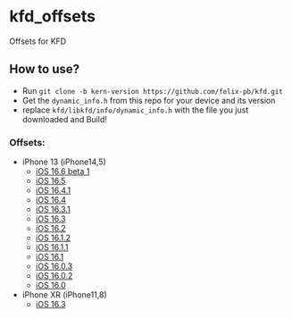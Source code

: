# kfd_offsets
Offsets for KFD

## How to use?
- Run `git clone -b kern-version https://github.com/felix-pb/kfd.git`
- Get the `dynamic_info.h` from this repo for your device and its version
- replace `kfd/libkfd/info/dynamic_info.h` with the file you just downloaded and Build!

### Offsets:
- iPhone 13 (iPhone14,5)
  - [iOS 16.6 beta 1](https://raw.githubusercontent.com/Lrdsnow/kfd_offsets/main/iPhone14%2C5/iOS_16.6b1/dynamic_info.h)
  - [iOS 16.5](https://raw.githubusercontent.com/Lrdsnow/kfd_offsets/main/iPhone14%2C5/iOS_16.5/dynamic_info.h)
  - [iOS 16.4.1](https://raw.githubusercontent.com/Lrdsnow/kfd_offsets/main/iPhone14%2C5/iOS_16.4.1/dynamic_info.h)
  - [iOS 16.4](https://raw.githubusercontent.com/Lrdsnow/kfd_offsets/main/iPhone14%2C5/iOS_16.4/dynamic_info.h)
  - [iOS 16.3.1](https://raw.githubusercontent.com/Lrdsnow/kfd_offsets/main/iPhone14%2C5/iOS_16.3.1/dynamic_info.h)
  - [iOS 16.3](https://raw.githubusercontent.com/Lrdsnow/kfd_offsets/main/iPhone14%2C5/iOS_16.3/dynamic_info.h)
  - [iOS 16.2](https://raw.githubusercontent.com/Lrdsnow/kfd_offsets/main/iPhone14%2C5/iOS_16.2/dynamic_info.h)
  - [iOS 16.1.2](https://raw.githubusercontent.com/Lrdsnow/kfd_offsets/main/iPhone14%2C5/iOS_16.1.2/dynamic_info.h)
  - [iOS 16.1.1](https://raw.githubusercontent.com/Lrdsnow/kfd_offsets/main/iPhone14%2C5/iOS_16.1.1/dynamic_info.h)
  - [iOS 16.1](https://raw.githubusercontent.com/Lrdsnow/kfd_offsets/main/iPhone14%2C5/iOS_16.1/dynamic_info.h)
  - [iOS 16.0.3](https://raw.githubusercontent.com/Lrdsnow/kfd_offsets/main/iPhone14%2C5/iOS_16.0.3/dynamic_info.h)
  - [iOS 16.0.2](https://raw.githubusercontent.com/Lrdsnow/kfd_offsets/main/iPhone14%2C5/iOS_16.0.2/dynamic_info.h)
  - [iOS 16.0](https://raw.githubusercontent.com/Lrdsnow/kfd_offsets/main/iPhone14%2C5/iOS_16.0/dynamic_info.h)
- iPhone XR (iPhone11,8)
  - [iOS 16.3](https://raw.githubusercontent.com/Lrdsnow/kfd_offsets/main/iPhone11%2C8/iOS_16.3/dynamic_info.h)
